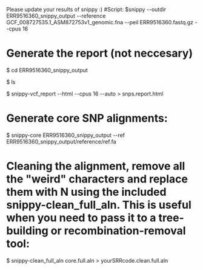 Please update your results of snippy :)
#Script:
$snippy --outdir ERR9516360_snippy_output --reference GCF_008727535.1_ASM872753v1_genomic.fna --peil ERR9516360.fastq.gz --cpus 16

# Generate the report (not neccesary)
$ cd ERR9516360_snippy_output

$ ls

$ snippy-vcf_report --html --cpus 16 --auto > snps.report.html

# Generate core SNP alignments:
$ snippy-core ERR9516360_snippy_output --ref ERR9516360_snippy_output/reference/ref.fa

# Cleaning the alignment, remove all the "weird" characters and replace them with N using the included snippy-clean_full_aln. This is useful when you need to pass it to a tree-building or recombination-removal tool:
$ snippy-clean_full_aln core.full.aln > yourSRRcode.clean.full.aln
